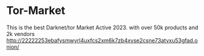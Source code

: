 # Tor-Market
This is the best Darknet/tor Market Active 2023. with over 50k products and 2k vendors http://22222253ebafysmwyrl4uxfcs2xm6k7zb4xyse2csne73atvxu53gfad.onion/
